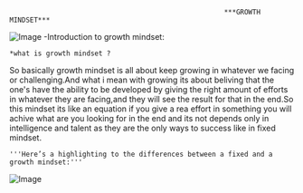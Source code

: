                                                          ***GROWTH MINDSET***
![Image](https://3kllhk1ibq34qk6sp3bhtox1-wpengine.netdna-ssl.com/wp-content/uploads/2015/11/growth-mindset.png)
-Introduction to growth mindset:

    *what is growth mindset ?
    
So basically growth mindset is all about keep growing in whatever we facing or challenging.And what i mean with growing its about beliving that the one's have the ability to be developed by giving the right amount of efforts in whatever they are facing,and they will see the result for that in the end.So  this mindset its like an equation if you give a rea effort in something you will achive what are you looking for in the end and its not depends only in intelligence and talent as they are the only ways to success like in fixed mindset.

    '''Here’s a highlighting to the differences between a fixed and a growth mindset:'''
    
    
![Image](https://3kllhk1ibq34qk6sp3bhtox1-wpengine.netdna-ssl.com/wp-content/uploads/NewGrowthMindset2.png)
